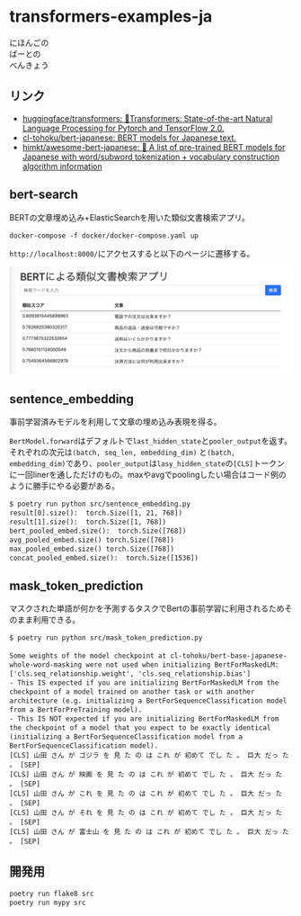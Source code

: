 # transformers-examples-ja

にほんごの  
ばーとの  
べんきょう

## リンク
- [huggingface/transformers: 🤗Transformers: State-of-the-art Natural Language Processing for Pytorch and TensorFlow 2.0.](https://github.com/huggingface/transformers)
- [cl-tohoku/bert-japanese: BERT models for Japanese text.](https://github.com/cl-tohoku/bert-japanese)
- [himkt/awesome-bert-japanese: 📝 A list of pre-trained BERT models for Japanese with word/subword tokenization + vocabulary construction algorithm information](https://github.com/himkt/awesome-bert-japanese)

## bert-search

BERTの文章埋め込み+ElasticSearchを用いた類似文書検索アプリ。

```shell
docker-compose -f docker/docker-compose.yaml up
```

`http://localhost:8000/`にアクセスすると以下のページに遷移する。

![](./assets/bert-search-app.png)

## sentence_embedding

事前学習済みモデルを利用して文章の埋め込み表現を得る。

`BertModel.forward`はデフォルトで`last_hidden_state`と`pooler_output`を返す。それぞれの次元は`(batch, seq_len, embedding_dim)` と`(batch, embedding_dim)`であり、`pooler_output`は`lasy_hidden_state`の`[CLS]`トークンに一回linerを通しただけのもの。maxやavgでpoolingしたい場合はコード例のように勝手にやる必要がある。


```shell
$ poetry run python src/sentence_embedding.py
result[0].size():  torch.Size([1, 21, 768])
result[1].size():  torch.Size([1, 768])
bert_pooled_embed.size():  torch.Size([768])
avg_pooled_embed.size() torch.Size([768])
max_pooled_embed.size() torch.Size([768])
concat_pooled_embed.size():  torch.Size([1536])
```

## mask_token_prediction

マスクされた単語が何かを予測するタスクでBertの事前学習に利用されるためそのまま利用できる。

```shell
$ poetry run python src/mask_token_prediction.py

Some weights of the model checkpoint at cl-tohoku/bert-base-japanese-whole-word-masking were not used when initializing BertForMaskedLM: ['cls.seq_relationship.weight', 'cls.seq_relationship.bias']
- This IS expected if you are initializing BertForMaskedLM from the checkpoint of a model trained on another task or with another architecture (e.g. initializing a BertForSequenceClassification model from a BertForPreTraining model).
- This IS NOT expected if you are initializing BertForMaskedLM from the checkpoint of a model that you expect to be exactly identical (initializing a BertForSequenceClassification model from a BertForSequenceClassification model).
[CLS] 山田 さん が ゴジラ を 見 た の は これ が 初めて でし た 。 巨大 だっ た 。 [SEP]
[CLS] 山田 さん が 映画 を 見 た の は これ が 初めて でし た 。 巨大 だっ た 。 [SEP]
[CLS] 山田 さん が これ を 見 た の は これ が 初めて でし た 。 巨大 だっ た 。 [SEP]
[CLS] 山田 さん が それ を 見 た の は これ が 初めて でし た 。 巨大 だっ た 。 [SEP]
[CLS] 山田 さん が 富士山 を 見 た の は これ が 初めて でし た 。 巨大 だっ た 。 [SEP]
```

## 開発用

```shell
poetry run flake8 src
poetry run mypy src
```
